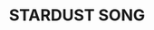 ---
layout: holo9song
title: "STARDUST SONG"
songno: 7
thumbfile: "07_stardust"

streamlink: "https://hip.streamlink.to/STARDUSTSONG"
nyaaid: "https://nyaa.si/view/1337360"
yt_playlistid: "OLAK5uy_n_5JmFXvPLcgMmhUlpVof5F1CLMDiAW60"

info:
    title: "STARDUST SONG"
    singer: "Tokoyami Towa, Amane Kanata, Shiranui Flare"
    lyrics: "ricono"
    composer: "酒井拓也 (Arte Refact)"
    arranger: "酒井拓也 (Arte Refact)"

tracklist:
    - STARDUST SONG
    - STARDUST SONG (Instrumental)
---